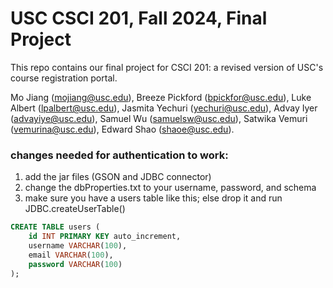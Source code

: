 # USC CSCI 201, Fall 2024, Final Project

This repo contains our final project for CSCI 201: a revised version of USC's course registration portal.

Mo Jiang (mojiang@usc.edu), Breeze Pickford (bpickfor@usc.edu), Luke Albert (lpalbert@usc.edu),
Jasmita Yechuri (yechuri@usc.edu), Advay Iyer (advayiye@usc.edu), Samuel Wu (samuelsw@usc.edu),
Satwika Vemuri (vemurina@usc.edu), Edward Shao (shaoe@usc.edu).

### changes needed for authentication to work:
1. add the jar files (GSON and JDBC connector)
2. change the dbProperties.txt to your username, password, and schema
3. make sure you have a users table like this; else drop it and run JDBC.createUserTable()
```sql
CREATE TABLE users (
    id INT PRIMARY KEY auto_increment,
    username VARCHAR(100),
    email VARCHAR(100),
    password VARCHAR(100)
);
```